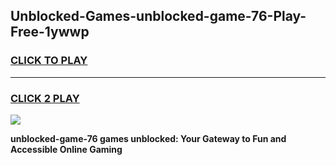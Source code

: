 
## Unblocked-Games-unblocked-game-76-Play-Free-1ywwp
<h3>
<a href="https://premium76.site?title=unblocked-game-76&ref=24M">CLICK TO PLAY</a></h3>
<hr>

<h3>
<a href="https://premium76.site?title=unblocked-game-76&ref=24M">CLICK 2 PLAY</a>
  
</h3>

<a href="https://premium76.site?title=unblocked-game-76&ref=24M"><img src="https://clearcache.store/games.png"></a>


**unblocked-game-76 games unblocked: Your Gateway to Fun and Accessible Online Gaming**
